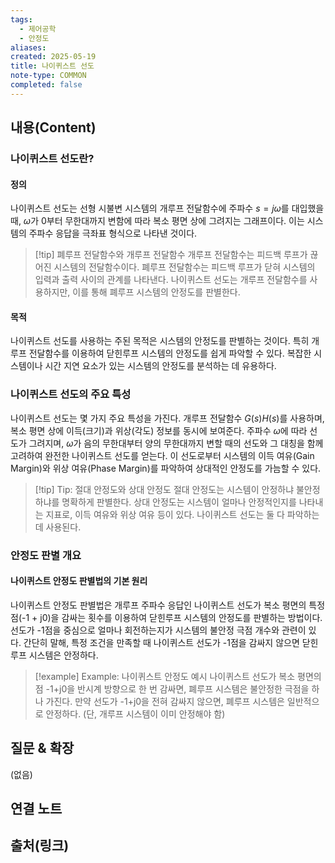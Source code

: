 ```yaml
---
tags:
  - 제어공학
  - 안정도
aliases:
created: 2025-05-19
title: 나이퀴스트 선도
note-type: COMMON
completed: false
---
```


## 내용(Content)

### 나이퀴스트 선도란?

#### 정의

나이퀴스트 선도는 선형 시불변 시스템의 개루프 전달함수에 주파수 $s=j\omega$를 대입했을 때, $\omega$가 0부터 무한대까지 변함에 따라 복소 평면 상에 그려지는 그래프이다. 이는 시스템의 주파수 응답을 극좌표 형식으로 나타낸 것이다.

>[!tip] 폐루프 전달함수와 개루프 전달함수
>개루프 전달함수는 피드백 루프가 끊어진 시스템의 전달함수이다.
>폐루프 전달함수는 피드백 루프가 닫혀 시스템의 입력과 출력 사이의 관계를 나타낸다.
>나이퀴스트 선도는 개루프 전달함수를 사용하지만, 이를 통해 폐루프 시스템의 안정도를 판별한다.

#### 목적

나이퀴스트 선도를 사용하는 주된 목적은 시스템의 안정도를 판별하는 것이다. 특히 개루프 전달함수를 이용하여 닫힌루프 시스템의 안정도를 쉽게 파악할 수 있다. 복잡한 시스템이나 시간 지연 요소가 있는 시스템의 안정도를 분석하는 데 유용하다.

### 나이퀴스트 선도의 주요 특성

나이퀴스트 선도는 몇 가지 주요 특성을 가진다. 개루프 전달함수 $G(s)H(s)$를 사용하며, 복소 평면 상에 이득(크기)과 위상(각도) 정보를 동시에 보여준다. 주파수 $\omega$에 따라 선도가 그려지며, $\omega$가 음의 무한대부터 양의 무한대까지 변할 때의 선도와 그 대칭을 함께 고려하여 완전한 나이퀴스트 선도를 얻는다. 이 선도로부터 시스템의 이득 여유(Gain Margin)와 위상 여유(Phase Margin)를 파악하여 상대적인 안정도를 가늠할 수 있다.

>[!tip] Tip: 절대 안정도와 상대 안정도
>절대 안정도는 시스템이 안정하냐 불안정하냐를 명확하게 판별한다.
>상대 안정도는 시스템이 얼마나 안정적인지를 나타내는 지표로, 이득 여유와 위상 여유 등이 있다.
>나이퀴스트 선도는 둘 다 파악하는 데 사용된다.

### 안정도 판별 개요

#### 나이퀴스트 안정도 판별법의 기본 원리

나이퀴스트 안정도 판별법은 개루프 주파수 응답인 나이퀴스트 선도가 복소 평면의 특정 점(-1 + j0)을 감싸는 횟수를 이용하여 닫힌루프 시스템의 안정도를 판별하는 방법이다. 선도가 -1점을 중심으로 얼마나 회전하는지가 시스템의 불안정 극점 개수와 관련이 있다. 간단히 말해, 특정 조건을 만족할 때 나이퀴스트 선도가 -1점을 감싸지 않으면 닫힌루프 시스템은 안정하다.

>[!example] Example: 나이퀴스트 안정도 예시
>나이퀴스트 선도가 복소 평면의 점 -1+j0을 반시계 방향으로 한 번 감싸면, 폐루프 시스템은 불안정한 극점을 하나 가진다.
>만약 선도가 -1+j0을 전혀 감싸지 않으면, 폐루프 시스템은 일반적으로 안정하다. (단, 개루프 시스템이 이미 안정해야 함)

## 질문 & 확장

(없음)

## 연결 노트

## 출처(링크)